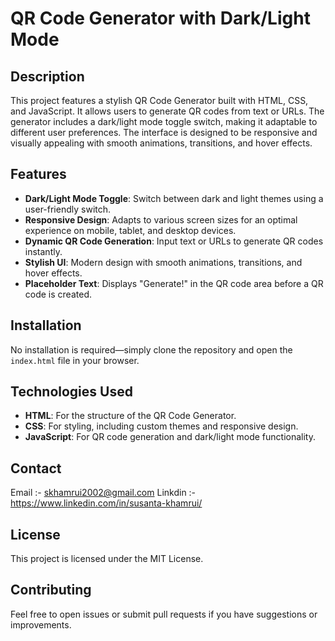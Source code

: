 # QR Code Generator with Dark/Light Mode

## Description
This project features a stylish QR Code Generator built with HTML, CSS, and JavaScript. It allows users to generate QR codes from text or URLs. The generator includes a dark/light mode toggle switch, making it adaptable to different user preferences. The interface is designed to be responsive and visually appealing with smooth animations, transitions, and hover effects.

## Features
- **Dark/Light Mode Toggle**: Switch between dark and light themes using a user-friendly switch.
- **Responsive Design**: Adapts to various screen sizes for an optimal experience on mobile, tablet, and desktop devices.
- **Dynamic QR Code Generation**: Input text or URLs to generate QR codes instantly.
- **Stylish UI**: Modern design with smooth animations, transitions, and hover effects.
- **Placeholder Text**: Displays "Generate!" in the QR code area before a QR code is created.

## Installation
No installation is required—simply clone the repository and open the `index.html` file in your browser.

## Technologies Used
- **HTML**: For the structure of the QR Code Generator.
- **CSS**: For styling, including custom themes and responsive design.
- **JavaScript**: For QR code generation and dark/light mode functionality.

## Contact
Email :- skhamrui2002@gmail.com
Linkdin :- https://www.linkedin.com/in/susanta-khamrui/

## License
This project is licensed under the MIT License.
## Contributing
Feel free to open issues or submit pull requests if you have suggestions or improvements.
